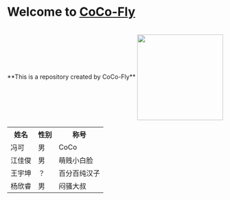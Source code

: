 # Welcome to [CoCo-Fly](https://github.com/CoCo-Fly-4/wust4CoCoFly)
<br/>
  **This is a repository created by CoCo-Fly**

<img src="http://pic.58pic.com/58pic/17/85/91/559e8d6ea2456_1024.jpg" width="200" height="200" align="center">

<table>
<tr>
<th>姓名</th>
<th>性别</th>
<th>称号</th>
</tr>
<tr>
<td>冯可</td>
<td>男</td>
<td>CoCo</td>
</tr>
<tr>
<td>江佳俊</td>
<td>男</td>
<td>萌贱小白脸</td>
</tr>
<tr>
<td>王宇坤</td>
<td>？</td>
<td>百分百纯汉子</td>
</tr>
<tr>
<td>杨欣睿</td>
<td>男</td>
<td>闷骚大叔</td>
</tr>
</table>




